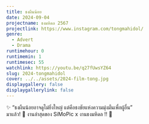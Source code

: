```yaml
---
title: ธงผืนน้อย
date: 2024-09-04
projectname: ธงมหิดล 2567
projectlink: https://www.instagram.com/tongmahidol/
genre:
  - Advert
  - Drama
runtimehour: 0
runtimemin: 1
runtimesec: 55
watchlink: https://youtu.be/q27fUwsYZ64
slug: 2024-tongmahidol
cover: ../../assets/2024-film-tong.jpg
displaygallery: false
displaygallerylink: false
---
```

✨ “ธงผืนน้อยอาจดูไม่ยิ่งใหญ่ แต่คือธงชัยแห่งความมุ่งมั่นเพื่อผู้อื่น”  
มาแล้ว! 👀 งานล่าสุดของ SiMoPic x งานธงมหิดล !! 🚩